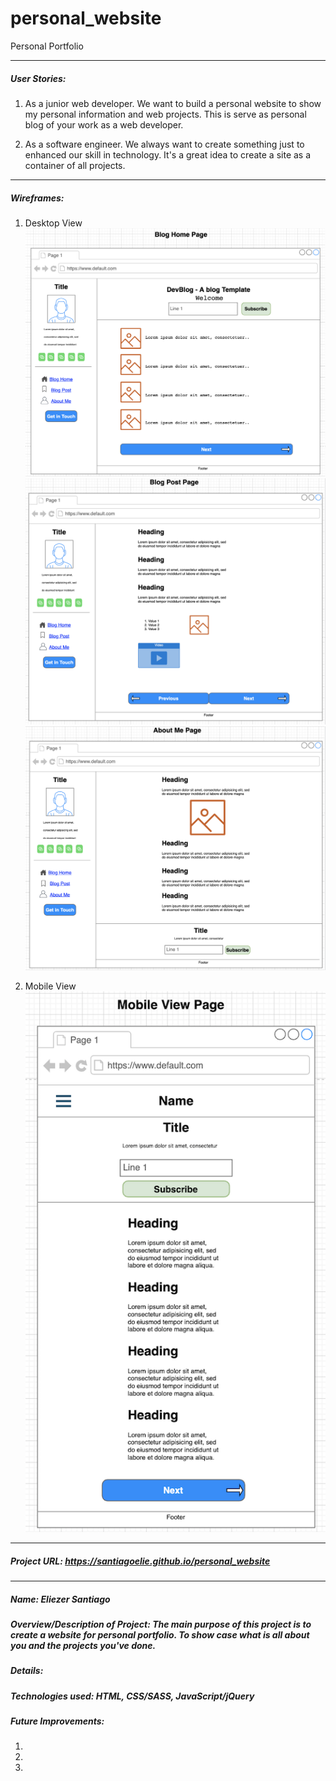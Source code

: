 # personal_website
Personal Portfolio

_____________________________________________

##### User Stories:
1. As a junior web developer. We want to build a personal website to show my personal information and web projects. This is serve as personal blog of your work as a web developer.

2. As a software engineer. We always want to create something just to enhanced our skill in technology. It's a great idea to create a site as a container of all projects.

_____________________________________________

##### Wireframes:
1. Desktop View
![](assets/images/blog_home_page.png)
![](assets/images/blog_post_page.png)
![](assets/images/about_me_page.png)


2. Mobile View
![](assets/images/mobile_view_page.png)

_____________________________________________

##### Project URL: https://santiagoelie.github.io/personal_website

_____________________________________________

##### Name: Eliezer Santiago
##### Overview/Description of Project: The main purpose of this project is to create a website for personal portfolio. To show case what is all about you and the projects you've done.
##### Details:
##### Technologies used: HTML, CSS/SASS, JavaScript/jQuery
##### Future Improvements:
1.

2.

3.
